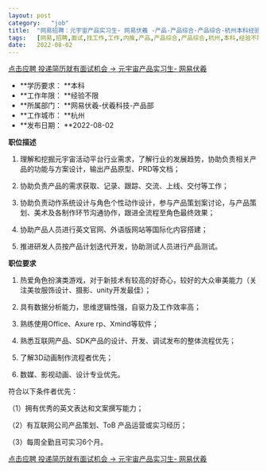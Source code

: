 ```yaml
---
layout:	post
category:	"job"
title:	"网易招聘：元宇宙产品实习生- 网易伏羲 -产品-产品综合-产品综合-杭州本科经验不限"
tags:	[网易,招聘,面试,找工作,工作,内推,产品,产品综合,产品综合,杭州,本科,经验不限]
date:	2022-08-02
---
```


[点击应聘 投递简历就有面试机会 ->  元宇宙产品实习生- 网易伏羲 ](http://mobile.bole.netease.com/bole/boleDetail?id=40317&employeeId=346f03c3cda5f04c&key=all)



- **学历要求： **本科
- **工作年限： **经验不限
- **所属部门： **网易伏羲-伏羲科技-产品部
- **工作城市： **杭州
- **发布日期： **2022-08-02



**职位描述**

1. 理解和挖掘元宇宙活动平台行业需求，了解行业的发展趋势，协助负责相关产品的功能与方案设计，输出产品原型、PRD等文档；

2. 协助负责产品的需求获取、记录、跟踪、交流、上线、交付等工作；

3. 协助负责动作系统设计与角色个性动作设计，参与产品策划案讨论，与产品策划、美术及各制作环节沟通协作，跟进全流程至角色最终效果；

4. 协助产品人员进行英文官网、外语版网站等国际化内容搭建；

5. 推进研发人员按产品计划迭代开发，协助测试人员进行产品测试。





**职位要求**

1. 热爱角色扮演类游戏，对于新技术有较高的好奇心，较好的大众审美能力（关注美妆服饰设计、摄影、unity开发最佳）；

2. 具有数据分析能力，思维逻辑性强，自驱力及工作效率高；

3. 熟练使用Office、Axure rp、Xmind等软件；     

4. 熟悉互联网产品、SDK产品的设计、开发、调试发布的整体流程优先；   

5. 了解3D动画制作流程者优先；

6. 数媒、影视动画、设计专业优先。



符合以下条件者优先：

（1）拥有优秀的英文表达和文案撰写能力；

（2）有互联网公司产品策划、ToB 产品运营或实习经历；

（3）每周全勤且可实习6个月。





[点击应聘 投递简历就有面试机会 ->  元宇宙产品实习生- 网易伏羲 ](http://mobile.bole.netease.com/bole/boleDetail?id=40317&employeeId=346f03c3cda5f04c&key=all)